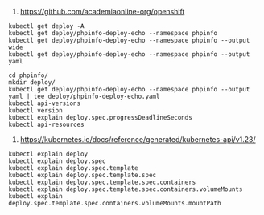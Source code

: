 1. https://github.com/academiaonline-org/openshift
```
kubectl get deploy -A
kubectl get deploy/phpinfo-deploy-echo --namespace phpinfo
kubectl get deploy/phpinfo-deploy-echo --namespace phpinfo --output wide
kubectl get deploy/phpinfo-deploy-echo --namespace phpinfo --output yaml
```
```
cd phpinfo/
mkdir deploy/
kubectl get deploy/phpinfo-deploy-echo --namespace phpinfo --output yaml | tee deploy/phpinfo-deploy-echo.yaml
kubectl api-versions
kubectl version
kubectl explain deploy.spec.progressDeadlineSeconds
kubectl api-resources
```
1. https://kubernetes.io/docs/reference/generated/kubernetes-api/v1.23/
```
kubectl explain deploy
kubectl explain deploy.spec
kubectl explain deploy.spec.template
kubectl explain deploy.spec.template.spec
kubectl explain deploy.spec.template.spec.containers
kubectl explain deploy.spec.template.spec.containers.volumeMounts
kubectl explain deploy.spec.template.spec.containers.volumeMounts.mountPath
```
